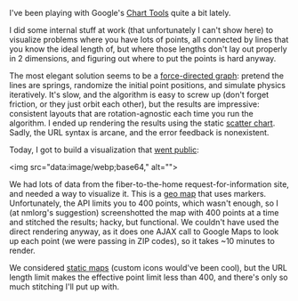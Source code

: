 <!--# set var="title" value="Fun with map visualizations" -->
<!--# set var="date" value="2010-03-26" -->

<!--# include file="include/top.html" -->

I've been playing with Google's [Chart Tools](http://code.google.com/apis/charttools/) quite a bit lately.

I did some internal stuff at work (that unfortunately I can't show here) to visualize problems where you have lots of points, all connected by lines that you know the ideal length of, but where those lengths don't lay out properly in 2 dimensions, and figuring out where to put the points is hard anyway.

The most elegant solution seems to be a [force-directed graph](http://en.wikipedia.org/wiki/Force-based_algorithms): pretend the lines are springs, randomize the initial point positions, and simulate physics iteratively. It's slow, and the algorithm is easy to screw up (don't forget friction, or they just orbit each other), but the results are impressive: consistent layouts that are rotation-agnostic each time you run the algorithm. I ended up rendering the results using the static [scatter chart](http://code.google.com/apis/chart/docs/gallery/scatter_charts.html). Sadly, the URL syntax is arcane, and the error feedback is nonexistent.

Today, I got to build a visualization that [went public](http://www.google.com/appserve/fiberrfi):

<img src="data:image/webp;base64,<!--# include file="images/fiberrfi-map.webp.base64" -->" alt="">

We had lots of data from the fiber-to-the-home request-for-information site, and needed a way to visualize it. This is a [geo map](http://code.google.com/apis/visualization/documentation/gallery/geomap.html) that uses markers. Unfortunately, the API limits you to 400 points, which wasn't enough, so I (at nmlorg's suggestion) screenshotted the map with 400 points at a time and stitched the results; hacky, but functional. We couldn't have used the direct rendering anyway, as it does one AJAX call to Google Maps to look up each point (we were passing in ZIP codes), so it takes ~10 minutes to render.

We considered [static maps](http://code.google.com/apis/maps/documentation/staticmaps/) (custom icons would've been cool), but the URL length limit makes the effective point limit less than 400, and there's only so much stitching I'll put up with.

<!--# include file="include/bottom.html" -->
